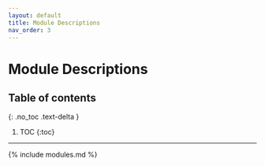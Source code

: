 ```yaml
---
layout: default
title: Module Descriptions
nav_order: 3
---
```


# Module Descriptions

## Table of contents
{: .no_toc .text-delta }

1. TOC
{:toc}
---

{% include modules.md %}
